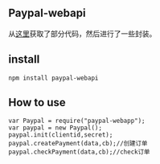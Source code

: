 Paypal-webapi
---
从[这里](https://devtools-paypal.com/guide/pay_paypal/curl?env=sandbox)获取了部分代码，然后进行了一些封装。

install
---
	npm install paypal-webapi
How to use
---
	var Paypal = require("paypal-webapp");
	var paypal = new Paypal();
	paypal.init(clientid,secret);
	paypal.createPayment(data,cb);//创建订单
	paypal.checkPayment(data,cb);//check订单